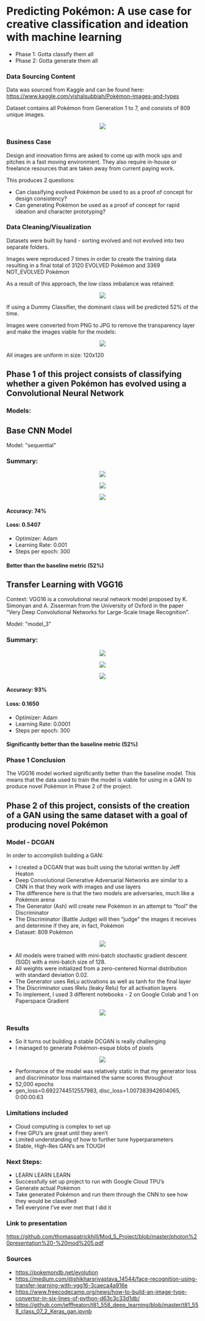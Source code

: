 # Predicting Pokémon: A use case for creative classification and ideation with machine learning

* Phase 1: Gotta classify them all
* Phase 2: Gotta generate them all

### Data Sourcing Content

Data was sourced from Kaggle and can be found here: https://www.kaggle.com/vishalsubbiah/Pokémon-images-and-types

Dataset contains all Pokémon from Generation 1 to 7, and consists of 809 unique images.

<p align='center'>
<img src='images/some_pokemon.png'>
</p>

### Business Case

Design and innovation firms are asked to come up with mock ups and pitches in a fast moving environment.  They also require in-house or freelance resources that are taken away from current paying work. 

This produces 2 questions:

* Can classifying evolved Pokémon be used to as a proof of concept for design consistency?
* Can generating Pokémon be used as a proof of concept for rapid ideation and character prototyping?


### Data Cleaning/Visualization

Datasets were built by hand - sorting evolved and not evolved into two separate folders.


Images were reproduced 7 times in order to create the training data resulting in a final total of 3120 EVOLVED Pokémon and 3369 NOT_EVOLVED Pokémon


As a result of this approach, the low class imbalance was retained:

<p align='center'>
<img src='images/class_imbalance.png'>
</p>


If using a Dummy Classifier, the dominant class will be predicted 52% of the time.


Images were converted from PNG to JPG to remove the transparency layer and make the images viable for the models:

<p align='center'>
<img src='images/jpg_version.png'>
</p>

All images are uniform in size: 120x120

## Phase 1 of this project consists of classifying whether a given Pokémon has evolved using a Convolutional Neural Network

### Models:

## Base CNN Model

Model: "sequential"

### Summary:

<p align='center'>
<img src='images/base_loss.png'>
</p>

<p align='center'>
<img src='images/base_accuracy.png'>
</p>


<p align='center'>
<img src='images/base_results.png'>
</p>


#### Accuracy: 74%
#### Loss: 0.5407

* Optimizer: Adam
* Learning Rate: 0.001
* Steps per epoch: 300

#### Better than the baseline metric (52%)


## Transfer Learning with VGG16

Context: VGG16 is a convolutional neural network model proposed by K. Simonyan and A. Zisserman from the University of Oxford in the paper “Very Deep Convolutional Networks for Large-Scale Image Recognition”.

Model: "model_3"

### Summary:

<p align='center'>
<img src='images/model_loss.png'>
</p>

<p align='center'>
<img src='images/model_accuracy.png'>
</p>


<p align='center'>
<img src='images/model_results.png'>
</p>


#### Accuracy: 93%
#### Loss: 0.1650

* Optimizer: Adam
* Learning Rate: 0.0001
* Steps per epoch: 300

#### Significantly better than the baseline metric (52%)

### Phase 1 Conclusion

The VGG16 model worked significantly better than the baseline model.  This means that the data used to train the model is viable for using in a GAN to produce novel Pokémon in Phase 2 of the project.

## Phase 2 of this project, consists of the creation of a GAN using the same dataset with a goal of producing novel Pokémon

### Model - DCGAN

In order to accomplish building a GAN:

* I created a DCGAN that was built using the tutorial written by Jeff Heaton
* Deep Convolutional Generative Adversarial Networks are similar to a CNN in that they work with images and use layers
* The difference here is that the two models are adversaries, much like a Pokémon arena
* The Generator (Ash) will create new Pokémon in an attempt to “fool” the Discriminator
* The Discriminator (Battle Judge) will then “judge” the images it receives and determine if they are, in fact, Pokémon
* Dataset: 809 Pokémon

<p align='center'>
<img src='images/gen_and_disc.png'>
</p>

* All models were trained with mini-batch stochastic gradient descent (SGD) with a mini-batch size of 128.
* All weights were initialized from a zero-centered Normal distribution with standard deviation 0.02.
* The Generator uses ReLu activations as well as tanh for the final layer
* The Discriminator uses lRelu (leaky Relu) for all activation layers
* To implement, I used 3 different notebooks - 2 on Google Colab and 1 on Paperspace Gradient

<p align='center'>
<img src='images/Deep-convolutional-generative-adversarial-networks-DCGAN-for-generative-model-of-BF-NSP.png'>
</p>

### Results

* So it turns out building a stable DCGAN is really challenging
* I managed to generate Pokémon-esque blobs of pixels

<p align='center'>
<img src='images/1.png'>
</p>

* Performance of the model was relatively static in that my generator loss and discriminator loss maintained the same scores throughout
* 52,000 epochs
* gen_loss=0.6922744512557983, disc_loss=1.007383942604065, 0:00:00.63

### Limitations included

* Cloud computing is complex to set up
* Free GPU’s are great until they aren’t
* Limited understanding of how to further tune hyperparameters
* Stable, High-Res GAN’s are TOUGH

### Next Steps:

* LEARN LEARN LEARN
* Successfully set up project to run with Google Cloud TPU’s
* Generate actual Pokémon
* Take generated Pokémon and run them through the CNN to see how they would be classified
* Tell everyone I’ve ever met that I did it

### Link to presentation

https://github.com/thomaspatrickhill/Mod_5_Project/blob/master/photon%20presentation%20-%20mod%205.pdf

### Sources

* https://pokemondb.net/evolution
* https://medium.com/@shikharsrivastava_14544/face-recognition-using-transfer-learning-with-vgg16-3caeca4a916e
* https://www.freecodecamp.org/news/how-to-build-an-image-type-convertor-in-six-lines-of-python-d63c3c33d1db/
* https://github.com/jeffheaton/t81_558_deep_learning/blob/master/t81_558_class_07_2_Keras_gan.ipynb



